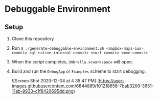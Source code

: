 # Debuggable Environment

## Setup

1. Clone this repository
2. Run `$ ./generate-debuggable-environment.sh <mapbox-maps-ios-commit> <gl-native-internal-commit> <turf-commit> <mme-commit>`
3. When the script completes, `Umbrella.xcworkspace` will open.
4. Build and run the `DebugApp` or `Examples` scheme to start debugging:

   ![Screen Shot 2020-12-04 at 4 35 47 PM]
    (https://user-images.githubusercontent.com/6844889/101218658-7bab3200-3651-11eb-9933-c1f8420695dd.png)
